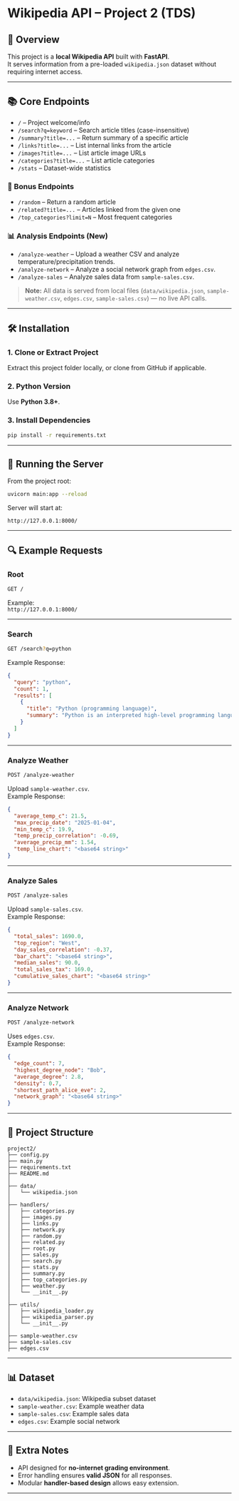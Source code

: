 # Wikipedia API – Project 2 (TDS)

## 📌 Overview
This project is a **local Wikipedia API** built with **FastAPI**.  
It serves information from a pre-loaded `wikipedia.json` dataset without requiring internet access.  

---

## 📚 Core Endpoints
- `/` – Project welcome/info
- `/search?q=keyword` – Search article titles (case-insensitive)
- `/summary?title=...` – Return summary of a specific article
- `/links?title=...` – List internal links from the article
- `/images?title=...` – List article image URLs
- `/categories?title=...` – List article categories
- `/stats` – Dataset-wide statistics

### 🌟 Bonus Endpoints
- `/random` – Return a random article
- `/related?title=...` – Articles linked from the given one
- `/top_categories?limit=N` – Most frequent categories

### 📊 Analysis Endpoints (New)
- `/analyze-weather` – Upload a weather CSV and analyze temperature/precipitation trends.
- `/analyze-network` – Analyze a social network graph from `edges.csv`.
- `/analyze-sales` – Analyze sales data from `sample-sales.csv`.

> **Note:** All data is served from local files (`data/wikipedia.json`, `sample-weather.csv`, `edges.csv`, `sample-sales.csv`) — no live API calls.

---

## 🛠 Installation

### 1. Clone or Extract Project
Extract this project folder locally, or clone from GitHub if applicable.

### 2. Python Version
Use **Python 3.8+**.

### 3. Install Dependencies
```bash
pip install -r requirements.txt
```

---

## 🚀 Running the Server
From the project root:
```bash
uvicorn main:app --reload
```
Server will start at:  
```
http://127.0.0.1:8000/
```

---

## 🔍 Example Requests

### Root
```bash
GET /
```
Example:  
`http://127.0.0.1:8000/`

---

### Search
```bash
GET /search?q=python
```
Example Response:
```json
{
  "query": "python",
  "count": 1,
  "results": [
    {
      "title": "Python (programming language)",
      "summary": "Python is an interpreted high-level programming language for general-purpose programming..."
    }
  ]
}
```

---

### Analyze Weather
```bash
POST /analyze-weather
```
Upload `sample-weather.csv`.  
Example Response:
```json
{
  "average_temp_c": 21.5,
  "max_precip_date": "2025-01-04",
  "min_temp_c": 19.9,
  "temp_precip_correlation": -0.69,
  "average_precip_mm": 1.54,
  "temp_line_chart": "<base64 string>"
}
```

---

### Analyze Sales
```bash
POST /analyze-sales
```
Upload `sample-sales.csv`.  
Example Response:
```json
{
  "total_sales": 1690.0,
  "top_region": "West",
  "day_sales_correlation": -0.37,
  "bar_chart": "<base64 string>",
  "median_sales": 90.0,
  "total_sales_tax": 169.0,
  "cumulative_sales_chart": "<base64 string>"
}
```

---

### Analyze Network
```bash
POST /analyze-network
```
Uses `edges.csv`.  
Example Response:
```json
{
  "edge_count": 7,
  "highest_degree_node": "Bob",
  "average_degree": 2.8,
  "density": 0.7,
  "shortest_path_alice_eve": 2,
  "network_graph": "<base64 string>"
}
```

---

## 📂 Project Structure
```
project2/
├── config.py
├── main.py
├── requirements.txt
├── README.md
│
├── data/
│   └── wikipedia.json
│
├── handlers/
│   ├── categories.py
│   ├── images.py
│   ├── links.py
│   ├── network.py
│   ├── random.py
│   ├── related.py
│   ├── root.py
│   ├── sales.py
│   ├── search.py
│   ├── stats.py
│   ├── summary.py
│   ├── top_categories.py
│   ├── weather.py
│   └── __init__.py
│
├── utils/
│   ├── wikipedia_loader.py
│   ├── wikipedia_parser.py
│   └── __init__.py
│
├── sample-weather.csv
├── sample-sales.csv
├── edges.csv
```

---

## 📊 Dataset
- `data/wikipedia.json`: Wikipedia subset dataset
- `sample-weather.csv`: Example weather data
- `sample-sales.csv`: Example sales data
- `edges.csv`: Example social network

---

## 📌 Extra Notes
- API designed for **no-internet grading environment**.
- Error handling ensures **valid JSON** for all responses.
- Modular **handler-based design** allows easy extension.

---


